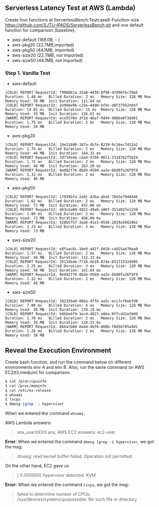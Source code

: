 ## Serverless Latency Test at AWS (Lambda)
Create four functions at ServerlessBench:Testcase8-Function-size <https://github.com/SJTU-IPADS/ServerlessBench.git> and one default function for comparison (baseline).

* aws-default (169.0B, - )
* aws-pkg20 (22.7MB,imported)
* aws-pkg50 (44.1MB, imported)
* aws-size20 (22.7MB, not imported)
* aws-size50 (44.1MB, not imported)

### Step 1. Vanilla Test
* aws-default
```
[COLD] REPORT RequestId: 7906061a-33a0-4d38-8f98-d7996fbcf6eb	Duration: 1.48 ms	Billed Duration: 2 ms	Memory Size: 128 MB	Max Memory Used: 36 MB	Init Duration: 111.64 ms	
[COLD] REPORT RequestId: 2e99be9b-c25e-4dd0-bfdc-d8f379524847	Duration: 14.05 ms	Billed Duration: 15 ms	Memory Size: 128 MB	Max Memory Used: 35 MB	Init Duration: 116.63 ms	
[WARM] REPORT RequestId: ece55784-3f18-48af-9494-988be0f3dd01	Duration: 1.75 ms	Billed Duration: 2 ms	Memory Size: 128 MB	Max Memory Used: 36 MB	
```
* aws-pkg20
```
[COLD] REPORT RequestId: 18e21600-187a-4b7e-8239-9c34ec7412a2	Duration: 1.74 ms	Billed Duration: 2 ms	Memory Size: 128 MB	Max Memory Used: 46 MB	Init Duration: 164.31 ms   	
[COLD] REPORT RequestId: 3d73deeb-cda4-4786-9611-2318742f5b34	Duration: 1.72 ms	Billed Duration: 2 ms	Memory Size: 128 MB	Max Memory Used: 46 MB	Init Duration: 163.20 ms   
[WARM] REPORT RequestId: 0ed92f76-8bd4-4560-aa2e-8b90fa26f9f8	Duration: 1.32 ms	Billed Duration: 2 ms	Memory Size: 128 MB	Max Memory Used: 46 MB	
```

* aws-pkg50
```
[COLD] REPORT RequestId: 17939bfa-2a9c-42ba-aba5-7be5e79dd446	Duration: 1.62 ms	Billed Duration: 2 ms	Memory Size: 128 MB	Max Memory Used: 72 MB	Init Duration: 432.06 ms   	
[COLD] REPORT RequestId: d63cea80-4822-49a6-a06f-351d037e1238	Duration: 1.89 ms	Billed Duration: 2 ms	Memory Size: 128 MB	Max Memory Used: 72 MB	Init Duration: 456.89 ms   	
[WARM] REPORT RequestId: 528b5757-3aa6-41e3-8536-2839a3662862	Duration: 2.33 ms	Billed Duration: 3 ms	Memory Size: 128 MB	Max Memory Used: 73 MB	
```

* aws-size20
```
[COLD] REPORT RequestId: e8faac6c-10e9-4d1f-8028-cdd25ab78ea9	Duration: 1.57 ms	Billed Duration: 2 ms	Memory Size: 128 MB	Max Memory Used: 36 MB	Init Duration: 112.33 ms   	
[COLD] REPORT RequestId: 2b135bab-f718-4e10-874e-851f2332dd95	Duration: 2.25 ms	Billed Duration: 3 ms	Memory Size: 128 MB	Max Memory Used: 36 MB	Init Duration: 161.64 ms   	
[WARM] REPORT RequestId: 0ed92f76-8bd4-4560-aa2e-8b90fa26f9f8	Duration: 1.32 ms	Billed Duration: 2 ms	Memory Size: 128 MB	Max Memory Used: 46 MB	
```

* aws-size50
```
[COLD] REPORT RequestId: 382356e0-06ba-4ff6-aa5c-ecc7cf0ebfd0	Duration: 7.00 ms	Billed Duration: 8 ms	Memory Size: 128 MB	Max Memory Used: 36 MB	Init Duration: 139.19 ms   	
[COLD] REPORT RequestId: b4bbe6f9-1ec4-4027-a0ea-0ffcdd1e20d9	Duration: 1.70 ms	Billed Duration: 2 ms	Memory Size: 128 MB	Max Memory Used: 36 MB	Init Duration: 110.23 ms   	
[WARM] REPORT RequestId: 66bacb60-8a44-4bf0-860b-f8d56705a9d1	Duration: 1.26 ms	Billed Duration: 2 ms	Memory Size: 128 MB	Max Memory Used: 36 MB	
```

## Reveal the Execution Environment
Create bash function, and run the command below on different environments env A and env B. 
Also, run the same command on AWS EC2(t3.medium) for comparison.
```bash
$ cat /proc/cpuinfo
$ cat /proc/meminfo
$ cat /etc/os-release
$ whoami
$ lscpu
$ dmesg |grep -i hypervisor
```
When we entered the command ```whoami```,

AWS Lambda answers:
> sbx_userXXXX
ans, AWS EC2 answers:
> ec2-user


**Error:**
When we entered the command ```dmesg |grep -i hypervisor```, we got the msg:
> dmesg: read kernel buffer failed: Operation not permitted


On the other hand, EC2 gave us 
> [    0.000000] Hypervisor detected: KVM



**Error:**
When we entered the command ``` lscpu ```, we got the msg:
> failed to determine number of CPUs: /sys/devices/system/cpu/possible: No such file or directory

